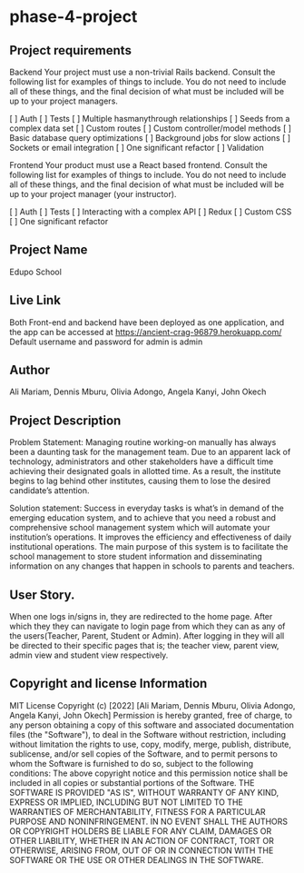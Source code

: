 # phase-4-project

## Project requirements
Backend
Your project must use a non-trivial Rails backend. Consult the following list for examples of things to include. You do not need to include all of these things, and the final decision of what must be included will be up to your project managers.

[ ] Auth
[ ] Tests
[ ] Multiple hasmanythrough relationships
[ ] Seeds from a complex data set
[ ] Custom routes
[ ] Custom controller/model methods
[ ] Basic database query optimizations
[ ] Background jobs for slow actions
[ ] Sockets or email integration
[ ] One significant refactor
[ ] Validation

Frontend
Your product must use a React based frontend. Consult the following list for examples of things to include. You do not need to include all of these things, and the final decision of what must be included will be up to your project manager (your instructor).

[ ] Auth
[ ] Tests
[ ] Interacting with a complex API
[ ] Redux
[ ] Custom CSS
[ ] One significant refactor
## Project Name
Edupo School


## Live Link
Both Front-end and backend have been deployed as one application, and the app can be accessed at https://ancient-crag-96879.herokuapp.com/
Default username and password for admin is admin


## Author
Ali Mariam, Dennis Mburu, Olivia Adongo, Angela Kanyi, John Okech

## Project Description
Problem Statement:
Managing routine working-on manually has always been a daunting task for the management team. Due to an apparent lack of technology, administrators and other stakeholders have a difficult time achieving their designated goals in allotted time. As a result, the institute begins to lag behind other institutes, causing them to lose the desired candidate’s attention. 

Solution statement:
Success in everyday tasks is what’s in demand of the emerging education system, and to achieve that you need a robust and comprehensive school management system which will automate your institution’s operations. It improves the efficiency and effectiveness of daily institutional operations. The main purpose of this system is to facilitate the school management to store student information and disseminating information on any changes that happen in schools to parents and teachers.

## User Story.
When one logs in/signs in, they are redirected to the home page.
After which they they can navigate to login page from which they can as any of the users(Teacher, Parent, Student or Admin). After logging in they will all be directed to their specific pages that is; the teacher view, parent view, admin view and student view respectively.

## Copyright and license Information
MIT License Copyright (c) [2022] [Ali Mariam, Dennis Mburu, Olivia Adongo, Angela Kanyi, John Okech] Permission is hereby granted, free of charge, to any person obtaining a copy of this software and associated documentation files (the "Software"), to deal in the Software without restriction, including without limitation the rights to use, copy, modify, merge, publish, distribute, sublicense, and/or sell copies of the Software, and to permit persons to whom the Software is furnished to do so, subject to the following conditions: The above copyright notice and this permission notice shall be included in all copies or substantial portions of the Software. THE SOFTWARE IS PROVIDED "AS IS", WITHOUT WARRANTY OF ANY KIND, EXPRESS OR IMPLIED, INCLUDING BUT NOT LIMITED TO THE WARRANTIES OF MERCHANTABILITY, FITNESS FOR A PARTICULAR PURPOSE AND NONINFRINGEMENT. IN NO EVENT SHALL THE AUTHORS OR COPYRIGHT HOLDERS BE LIABLE FOR ANY CLAIM, DAMAGES OR OTHER LIABILITY, WHETHER IN AN ACTION OF CONTRACT, TORT OR OTHERWISE, ARISING FROM, OUT OF OR IN CONNECTION WITH THE SOFTWARE OR THE USE OR OTHER DEALINGS IN THE SOFTWARE.
